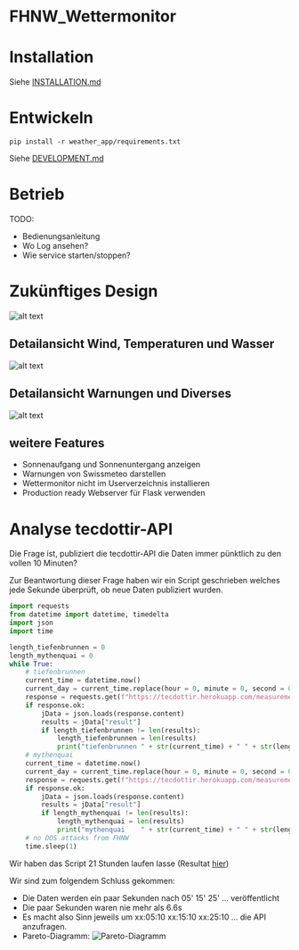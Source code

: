 # FHNW_Wettermonitor

# Installation
Siehe [INSTALLATION.md](INSTALLATION.md)

# Entwickeln
```
pip install -r weather_app/requirements.txt
```
Siehe [DEVELOPMENT.md](DEVELOPMENT.md)


# Betrieb
TODO:
 - Bedienungsanleitung
 - Wo Log ansehen?
 - Wie service starten/stoppen?

# Zukünftiges Design
![alt text](ui-sketch-1.png)

## Detailansicht Wind, Temperaturen und Wasser
![alt text](ui-sketch-2.png)

## Detailansicht Warnungen und Diverses
![alt text](ui-sketch-3.png)

## weitere Features
 - Sonnenaufgang und Sonnenuntergang anzeigen
 - Warnungen von Swissmeteo darstellen
 - Wettermonitor nicht im Userverzeichnis installieren
 - Production ready Webserver für Flask verwenden

# Analyse tecdottir-API
Die Frage ist, publiziert die tecdottir-API die Daten immer pünktlich zu den vollen 10 Minuten?

Zur Beantwortung dieser Frage haben wir ein Script geschrieben welches jede Sekunde überprüft, ob neue Daten publiziert wurden.
```python
import requests
from datetime import datetime, timedelta
import json
import time

length_tiefenbrunnen = 0
length_mythenquai = 0
while True:
    # tiefenbrunnen
    current_time = datetime.now()
    current_day = current_time.replace(hour = 0, minute = 0, second = 0, microsecond = 0)
    response = requests.get(f"https://tecdottir.herokuapp.com/measurements/tiefenbrunnen?startDate={current_day.strftime('%Y-%m-%d')}&endDate={current_day.strftime('%Y-%m-%d')}")
    if response.ok:
        jData = json.loads(response.content)
        results = jData["result"]
        if length_tiefenbrunnen != len(results):
            length_tiefenbrunnen = len(results)
            print("tiefenbrunnen " + str(current_time) + " " + str(length_tiefenbrunnen) + " " + results[length_tiefenbrunnen-1]["timestamp"])
    # mythenquai
    current_time = datetime.now()
    current_day = current_time.replace(hour = 0, minute = 0, second = 0, microsecond = 0)
    response = requests.get(f"https://tecdottir.herokuapp.com/measurements/mythenquai?startDate={current_day.strftime('%Y-%m-%d')}&endDate={current_day.strftime('%Y-%m-%d')}")
    if response.ok:
        jData = json.loads(response.content)
        results = jData["result"]
        if length_mythenquai != len(results):
            length_mythenquai = len(results)
            print("mythenquai    " + str(current_time) + " " + str(length_mythenquai) + " " + results[length_mythenquai-1]["timestamp"])
    # no DOS attacks from FHNW
    time.sleep(1)
```
Wir haben das Script 21 Stunden laufen lasse (Resultat [hier](response_time.txt))

Wir sind zum folgendem Schluss gekommen:
 - Die Daten werden ein paar Sekunden nach 05' 15' 25' ... veröffentlicht
 - Die paar Sekunden waren nie mehr als 6.6s
 - Es macht also Sinn jeweils um xx:05:10 xx:15:10 xx:25:10 ... die API anzufragen.
 - Pareto-Diagramm: ![Pareto-Diagramm](diagram.png)